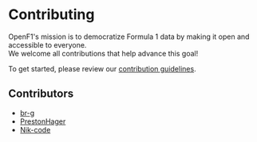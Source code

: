 # Contributing

OpenF1's mission is to democratize Formula 1 data by making it open and accessible to everyone.<br />
We welcome all contributions that help advance this goal!

To get started, please review our <a href="https://github.com/br-g/openf1/blob/main/CONTRIBUTING.md" target="_blank">contribution guidelines</a>.

## Contributors

- <a href="https://github.com/br-g" target="_blank">br-g</a>
- <a href="https://github.com/PrestonHager" target="_blank">PrestonHager</a>
- <a href="https://github.com/Nik-code" target="_blank">Nik-code</a>
